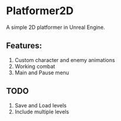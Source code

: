 # Platformer2D

A simple 2D platformer in Unreal Engine.

## Features:

1. Custom character and enemy animations
2. Working combat
3. Main and Pause menu

## TODO

1. Save and Load levels
2. Include multiple levels

